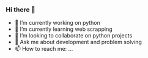 ### Hi there 👋

- 🔭 I’m currently working on python
- 🌱 I’m currently learning web scrapping
- 👯 I’m looking to collaborate on python projects
- 💬 Ask me about development and problem solving
- 📫 How to reach me: ...

